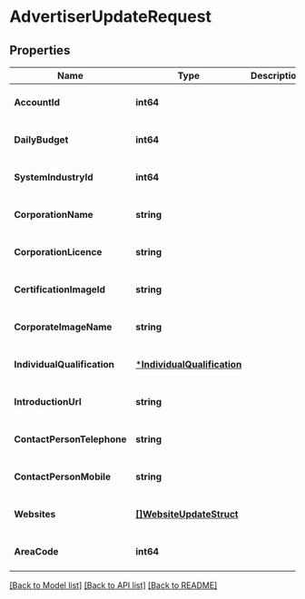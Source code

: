 # AdvertiserUpdateRequest

## Properties
Name | Type | Description | Notes
------------ | ------------- | ------------- | -------------
**AccountId** | **int64** |  | [optional] [default to null]
**DailyBudget** | **int64** |  | [optional] [default to null]
**SystemIndustryId** | **int64** |  | [optional] [default to null]
**CorporationName** | **string** |  | [optional] [default to null]
**CorporationLicence** | **string** |  | [optional] [default to null]
**CertificationImageId** | **string** |  | [optional] [default to null]
**CorporateImageName** | **string** |  | [optional] [default to null]
**IndividualQualification** | [***IndividualQualification**](individual_qualification.md) |  | [optional] [default to null]
**IntroductionUrl** | **string** |  | [optional] [default to null]
**ContactPersonTelephone** | **string** |  | [optional] [default to null]
**ContactPersonMobile** | **string** |  | [optional] [default to null]
**Websites** | [**[]WebsiteUpdateStruct**](website_update_struct.md) |  | [optional] [default to null]
**AreaCode** | **int64** |  | [optional] [default to null]

[[Back to Model list]](../README.md#documentation-for-models) [[Back to API list]](../README.md#documentation-for-api-endpoints) [[Back to README]](../README.md)


